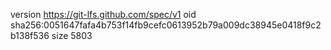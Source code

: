 version https://git-lfs.github.com/spec/v1
oid sha256:0051647fafa4b753f14fb9cefc0613952b79a009dc38945e0418f9c2b138f536
size 5803
